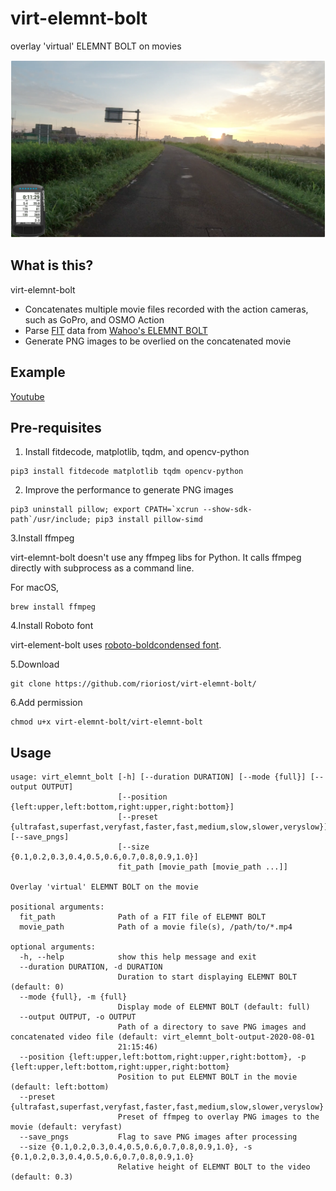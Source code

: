 # virt-elemnt-bolt
overlay 'virtual' ELEMNT BOLT on movies

![Virtual ELEMNT BOLT](images/20200801115533.png 'Virtual ELEMNT BOLT')

## What is this?
virt-elemnt-bolt 
- Concatenates multiple movie files recorded with the action cameras, such as GoPro, and OSMO Action
- Parse [FIT](https://www.thisisant.com/resources/fit-sdk/) data from [Wahoo's ELEMNT BOLT](https://www.wahoofitness.com/devices/bike-computers)
- Generate PNG images to be overlied on the concatenated movie

## Example
[Youtube](https://youtu.be/Rh-jrLgs1Uw)

## Pre-requisites
1. Install fitdecode, matplotlib, tqdm, and opencv-python
```shell
pip3 install fitdecode matplotlib tqdm opencv-python
```

2. Improve the performance to generate PNG images
```shell
pip3 uninstall pillow; export CPATH=`xcrun --show-sdk-path`/usr/include; pip3 install pillow-simd
```

3.Install ffmpeg

virt-elemnt-bolt doesn't use any ffmpeg libs for Python. It calls ffmpeg directly with subprocess as a command line.

For macOS,
```shell
brew install ffmpeg
```

4.Install Roboto font

virt-element-bolt uses [roboto-boldcondensed font](https://fonts2u.com/roboto-bold-condensed.font).

5.Download
```shell
git clone https://github.com/rioriost/virt-elemnt-bolt/
```

6.Add permission
```shell
chmod u+x virt-elemnt-bolt/virt-elemnt-bolt
```

## Usage
```
usage: virt_elemnt_bolt [-h] [--duration DURATION] [--mode {full}] [--output OUTPUT]
                        [--position {left:upper,left:bottom,right:upper,right:bottom}]
                        [--preset {ultrafast,superfast,veryfast,faster,fast,medium,slow,slower,veryslow}] [--save_pngs]
                        [--size {0.1,0.2,0.3,0.4,0.5,0.6,0.7,0.8,0.9,1.0}]
                        fit_path [movie_path [movie_path ...]]

Overlay 'virtual' ELEMNT BOLT on the movie

positional arguments:
  fit_path              Path of a FIT file of ELEMNT BOLT
  movie_path            Path of a movie file(s), /path/to/*.mp4

optional arguments:
  -h, --help            show this help message and exit
  --duration DURATION, -d DURATION
                        Duration to start displaying ELEMNT BOLT (default: 0)
  --mode {full}, -m {full}
                        Display mode of ELEMNT BOLT (default: full)
  --output OUTPUT, -o OUTPUT
                        Path of a directory to save PNG images and concatenated video file (default: virt_elemnt_bolt-output-2020-08-01
                        21:15:46)
  --position {left:upper,left:bottom,right:upper,right:bottom}, -p {left:upper,left:bottom,right:upper,right:bottom}
                        Position to put ELEMNT BOLT in the movie (default: left:bottom)
  --preset {ultrafast,superfast,veryfast,faster,fast,medium,slow,slower,veryslow}
                        Preset of ffmpeg to overlay PNG images to the movie (default: veryfast)
  --save_pngs           Flag to save PNG images after processing
  --size {0.1,0.2,0.3,0.4,0.5,0.6,0.7,0.8,0.9,1.0}, -s {0.1,0.2,0.3,0.4,0.5,0.6,0.7,0.8,0.9,1.0}
                        Relative height of ELEMNT BOLT to the video (default: 0.3)
```
